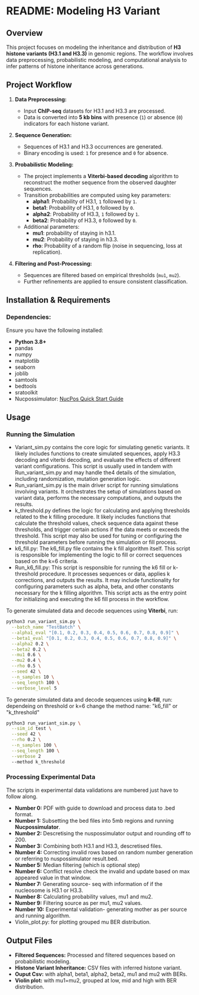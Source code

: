 # README: Modeling H3 Variant

## Overview
This project focuses on modeling the inheritance and distribution of **H3 histone variants (H3.1 and H3.3)** in genomic regions. The workflow involves data preprocessing, probabilistic modeling, and computational analysis to infer patterns of histone inheritance across generations.

## Project Workflow
1. **Data Preprocessing:**
   - Input **ChIP-seq** datasets for H3.1 and H3.3 are processed.
   - Data is converted into **5 kb bins** with presence (`1`) or absence (`0`) indicators for each histone variant.
   
2. **Sequence Generation:**
   - Sequences of H3.1 and H3.3 occurrences are generated.
   - Binary encoding is used: `1` for presence and `0` for absence.
   
3. **Probabilistic Modeling:**
   - The project implements a **Viterbi-based decoding** algorithm to reconstruct the mother sequence from the observed daughter sequences.
   - Transition probabilities are computed using key parameters:
     - **alpha1**: Probability of H3.1, `1` followed by `1`.
     - **beta1**: Probability of H3.1, `0` followed by `0`.
     - **alpha2**: Probability of H3.3, `1` followed by `1`.
     - **beta2**: Probability of H3.3, `0` followed by `0`.
   - Additional parameters:
     - **mu1**: probability of staying in h3.1.
     - **mu2**: Probability of staying in h3.3.
     - **rho**: Probability of a random flip (noise in sequencing, loss at replication).
   
4. **Filtering and Post-Processing:**
   - Sequences are filtered based on empirical thresholds (`mu1`, `mu2`).
   - Further refinements are applied to ensure consistent classification.
   
## Installation & Requirements
### Dependencies:
Ensure you have the following installed:
- **Python 3.8+**
- pandas
- numpy
- matplotlib
- seaborn
- joblib
- samtools
- bedtools
- sratoolkit
- Nucpossimulator: [NucPos Quick Start Guide](https://bioinformatics.hochschule-stralsund.de/nucpos/quick_start.html)
## Usage
### Running the Simulation

- Variant_sim.py contains the core logic for simulating genetic variants. It likely includes functions to create simulated sequences, apply H3.3 decoding and viterbi decoding, and evaluate the effects of different variant configurations. This script is usually used in tandem with Run_variant_sim.py and may handle the4 details of the simulation, including randomization, mutation generation logic.
- Run_variant_sim.py is the main driver script for running simulations involving variants. It orchestrates the setup of simulations based on variant data, performs the necessary computations, and outputs the results.
- k_threshold.py defines the logic for calculating and applying thresholds related to the k filling procedure. It likely includes functions that calculate the threshold values, check sequence data against these thresholds, and trigger certain actions if the data meets or exceeds the threshold. This script may also be used for tuning or configuring the threshold parameters before running the simulation or fill process.
- k6_fill.py: The k6_fill.py file contains the k fill algorithm itself. This script is responsible for implementing the logic to fill or correct sequences based on the k=6 criteria.
- Run_k6_fill.py: This script is responsible for running the k6 fill or k-threshold procedure. It processes sequences or data, applies k corrections, and outputs the results. It may include functionality for configuring parameters such as alpha, beta, and other constants necessary for the k filling algorithm. This script acts as the entry point for initializing and executing the k6 fill process in the workflow.

To generate simulated data and decode sequences using **Viterbi**, run:
```bash
python3 run_variant_sim.py \
  --batch_name "TestBatch" \
  --alpha1_eval "[0.1, 0.2, 0.3, 0.4, 0.5, 0.6, 0.7, 0.8, 0.9]" \
  --beta1_eval "[0.1, 0.2, 0.3, 0.4, 0.5, 0.6, 0.7, 0.8, 0.9]" \
  --alpha2 0.2 \
  --beta2 0.2 \
  --mu1 0.6 \
  --mu2 0.4 \
  --rho 0.5 \
  --seed 42 \
  --n_samples 10 \
  --seq_length 100 \
  --verbose_level 5
```

To generate simulated data and decode sequences using **k-fill**, run: dependeing on threshold or k=6 change the method name: "k6_fill" or "k_threshold"
```bash
python3 run_variant_sim.py \
  --sim_id test \
  --seed 42 \
  --rho 0.2 \
  --n_samples 100 \
  --seq_length 100 \
  --verbose 2 
  --method k_threshold
```

### Processing Experimental Data
The scripts in experimental data validations are numbered just have to follow along.
- **Number 0:** PDF with guide to download and process data to .bed format.
- **Number 1:** Subsetting the bed files into 5mb regions and running **Nucpossimulator**.
- **Number 2:** Descretising the nuspossimulator output and rounding off to 200.
- **Number 3:** Combining both H3.1 and H3.3, descretised files.
- **Number 4:** Correcting invalid rows based on random number generation or referring to nuspossimulator result.bed.
- **Number 5:** Median filtering (which is optional step)
- **Number 6:** Conflict resolve check the invalid and update based on max appeared value in that window.
- **Number 7:** Generating source- seq with information of if the nucleosome is H3.1 or H3.3.
- **Number 8:** Calculating probability values, mu1 and mu2.
- **Number 9:** Filtering source as per mu1, mu2 values.
- **Number 10:** Experimental validation- generating mother as per source and running algorithm.
- Violin_plot.py: for plotting grouped mu BER distribution.

## Output Files
- **Filtered Sequences:** Processed and filtered sequences based on probabilistic modeling.
- **Histone Variant Inheritance:** CSV files with inferred histone variant.
- **Ouput Csv:** with alpha1, beta1, alpha2, beta2, mu1 and mu2 with BERs.
- **Violin plot:** with mu1=mu2, grouped at low, mid and high with BER distribution.
